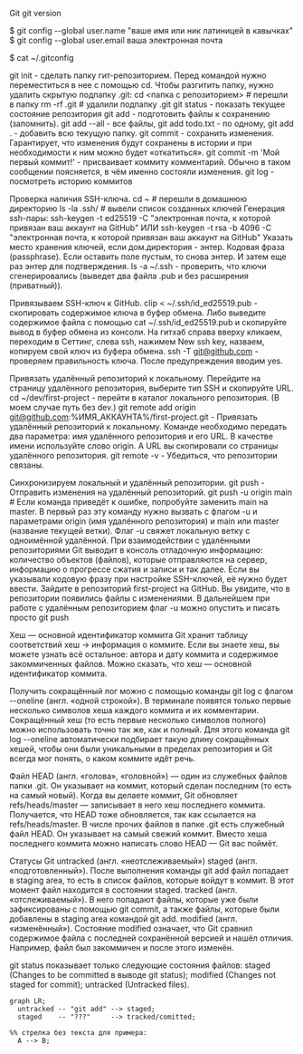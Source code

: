 Git
git version

$ git config --global user.name "ваше имя или ник латиницей в кавычках" 
$ git config --global user.email ваша электронная почта 

$ cat ~/.gitconfig

git init - сделать папку гит-репозиторием. Перед командой нужно переместиться в нее с помощью cd.
Чтобы разгитить папку, нужно  удалить скрытую подпапку .git:
cd <папка с репозиторием> # перешли в папку
rm -rf .git # удалили подпапку .git
git status - показать текущее состояние репозитория
git add - подготовить файлы к сохранению (запомнить). 
git add --all - все файлы, git add todo.txt - по одному, git add . - добавить всю текущую папку.
git commit - сохранить изменения. Гарантирует, что изменения будут сохранены в истории и при необходимости к ним можно будет «откатиться».
git commit -m 'Мой первый коммит!' - присваивает коммиту комментарий. Обычно в таком сообщении поясняется, в чём именно состояли изменения.
git log - посмотреть историю коммитов

Проверка наличия SSH-ключа.
cd ~ # перешли в домашнюю директорию
ls -la .ssh/ # вывели список созданных ключей 
Генерация ssh-пары:
ssh-keygen -t ed25519 -C "электронная почта, к которой привязан ваш аккаунт на GitHub"  ИЛИ
ssh-keygen -t rsa -b 4096 -C "электронная почта, к которой привязан ваш аккаунт на GitHub" 
Указать место хранения ключей, если дом.директория - энтер.
Кодовая фраза (passphrase). Если оставить поле пустым, то снова энтер. И затем еще раз энтер для подтверждения.
ls -a ~/.ssh - проверить, что ключи сгенерировались (выведет два файла .pub и без расширения (приватный)).

Привязываем SSH-ключ к GitHub.
clip < ~/.ssh/id_ed25519.pub - скопировать содержимое ключа в буфер обмена.
Либо выведите содержимое файла с помощью cat ~/.ssh/id_ed25519.pub и скопируйте вывод в буфер обмена из консоли.
На гитхаб справа вверху кликаем, переходим в Сеттинг, слева ssh, нажимем New ssh key, назваем, копируем свой ключ из буфера обмена.
ssh -T git@github.com - проверяем правильность ключа. После предупреждения вводим yes.

Привязать удалённый репозиторий к локальному.
Перейдите на страницу удалённого репозитория, выберите тип SSH и скопируйте URL.
cd ~/dev/first-project - перейти в каталог локального репозитория. (В моем случае путь без dev.)
git remote add origin git@github.com:%ИМЯ_АККАУНТА%/first-project.git - Привязать удалённый репозиторий к локальному. Команде необходимо передать два параметра: имя удалённого репозитория и его URL. В качестве имени используйте слово origin. А URL вы скопировали со страницы удалённого репозитория.
git remote -v - Убедиться, что репозитории связаны.

Синхронизируем локальный и удалённый репозитории.
git push - Отправить изменения на удалённый репозиторий.
git push -u origin main # Если команда приведёт к ошибке, попробуйте заменить main на master. В первый раз эту команду нужно вызвать с флагом -u и параметрами origin (имя удалённого репозитория) и main или master (название текущей ветки). Флаг -u свяжет локальную ветку с одноимённой удалённой.
При взаимодействии с удалёнными репозиториями Git выводит в консоль отладочную информацию: количество объектов (файлов), которые отправляются на сервер, информацию о прогрессе сжатия и записи и так далее.
Если вы указывали кодовую фразу при настройке SSH-ключей, её нужно будет ввести.
Зайдите в репозиторий first-project на GitHub. Вы увидите, что в репозитории появились файлы с изменениями.
В дальнейшем при работе с удалённым репозиторием флаг -u можно опустить и писать просто git push

Хеш — основной идентификатор коммита
Git хранит таблицу соответствий хеш → информация о коммите. Если вы знаете хеш, вы можете узнать всё остальное: автора и дату коммита и содержимое закоммиченных файлов. Можно сказать, что хеш — основной идентификатор коммита.

Получить сокращённый лог можно с помощью команды git log с флагом --oneline (англ. «одной строкой»). В терминале появятся только первые несколько символов хеша каждого коммита и их комментарии.
Сокращённый хеш (то есть первые несколько символов полного) можно использовать точно так же, как и полный. Для этого команда git log --oneline автоматически подбирает такую длину сокращённых хешей, чтобы они были уникальными в пределах репозитория и Git всегда мог понять, о каком коммите идёт речь.

Файл HEAD (англ. «голова», «головной») — один из служебных файлов папки .git. Он указывает на коммит, который сделан последним (то есть на самый новый). Когда вы делаете коммит, Git обновляет refs/heads/master — записывает в него хеш последнего коммита. Получается, что HEAD тоже обновляется, так как ссылается на refs/heads/master. В числе прочих файлов в папке .git есть служебный файл HEAD. Он указывает на самый свежий коммит.
Вместо хеша последнего коммита можно написать слово HEAD — Git вас поймёт.

Статусы Git
untracked (англ. «неотслеживаемый»)
staged (англ. «подготовленный»). После выполнения команды git add файл попадает в staging area, то есть в список файлов, которые войдут в коммит. В этот момент файл находится в состоянии staged.
tracked (англ. «отслеживаемый»). В него попадают файлы, которые уже были зафиксированы с помощью git commit, а также файлы, которые были добавлены в staging area командой git add.
modified (англ. «изменённый»). Состояние modified означает, что Git сравнил содержимое файла с последней сохранённой версией и нашёл отличия. Например, файл был закоммичен и после этого изменён.

 git status показывает только следующие состояния файлов:
staged (Changes to be committed в выводе git status);
modified (Changes not staged for commit);
untracked (Untracked files).

```mermaid
graph LR;
  untracked -- "git add" --> staged;
  staged    -- "???"     --> tracked/comitted;

%% стрелка без текста для примера: 
  A --> B;
``` 